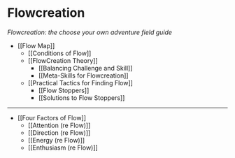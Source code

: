 # Flowcreation
*Flowcreation: the choose your own adventure field guide*

- [[Flow Map]]
	- [[Conditions of Flow]]
	- [[FlowCreation Theory]]
		- [[Balancing Challenge and Skill]]
		- [[Meta-Skills for Flowcreation]]
	- [[Practical Tactics for Finding Flow]]
		- [[Flow Stoppers]]
		- [[Solutions to Flow Stoppers]]	

---
- [[Four Factors of Flow]]
	- [[Attention (re Flow)]]
	- [[Direction (re Flow)]]
	- [[Energy (re Flow)]]
	- [[Enthusiasm (re Flow)]]

